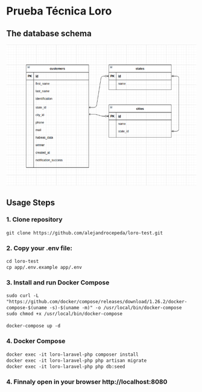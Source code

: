 # Prueba Técnica Loro


## The database schema
<p align="center"><img width="700" src="https://raw.githubusercontent.com/alejandrocepeda/loro-test/master/database-schema.png"></p>


## Usage Steps

### 1. Clone repository
```console
git clone https://github.com/alejandrocepeda/loro-test.git
```

### 2. Copy your .env file:
```console
cd loro-test
cp app/.env.example app/.env
```


### 3. Install and run Docker Compose
```console
sudo curl -L "https://github.com/docker/compose/releases/download/1.26.2/docker-compose-$(uname -s)-$(uname -m)" -o /usr/local/bin/docker-compose
sudo chmod +x /usr/local/bin/docker-compose

docker-compose up -d
```

### 4. Docker Compose
```console
docker exec -it loro-laravel-php composer install
docker exec -it loro-laravel-php php artisan migrate
docker exec -it loro-laravel-php php db:seed
```

### 4. Finnaly open in your browser http://localhost:8080
